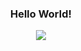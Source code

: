 <h3 align="center">Hello World!</h3>
  
<p align="center">
  <a href="https://github.com/git-huunhan/">
    <img  src="https://i.pinimg.com/originals/4b/31/4c/4b314cbff6ce0ebad794b549820fce9b.gif" />
  </a>
</p>

<!--
**git-huunhan/git-huunhan** is a ✨ _special_ ✨ repository because its `README.md` (this file) appears on your GitHub profile.

Here are some ideas to get you started:

- 🔭 I’m currently working on ...
- 🌱 I’m currently learning ...
- 👯 I’m looking to collaborate on ...
- 🤔 I’m looking for help with ...
- 💬 Ask me about ...
- 📫 How to reach me: ...
- 😄 Pronouns: ...
- ⚡ Fun fact: ...
-->
